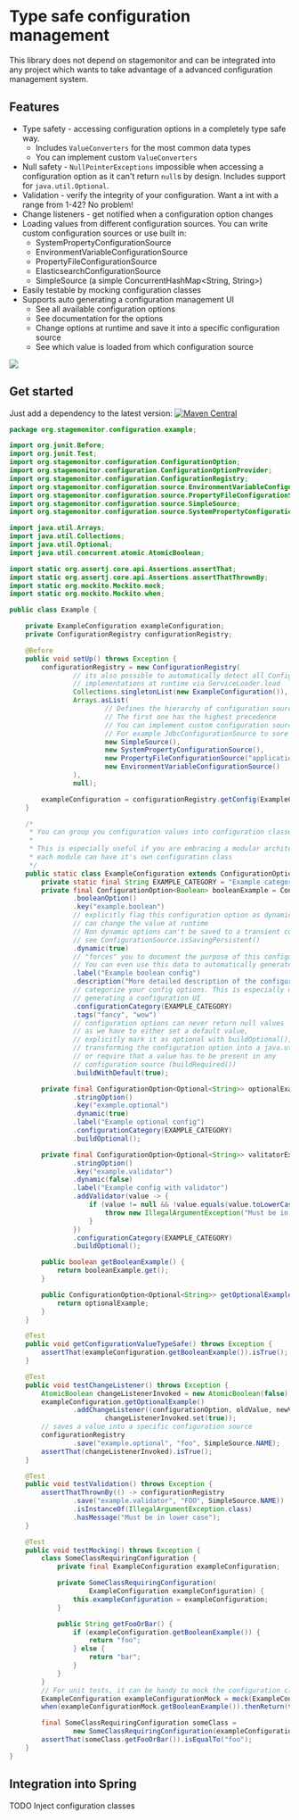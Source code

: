 # Type safe configuration management

This library does not depend on stagemonitor and can be integrated into any project which wants to take advantage of a advanced configuration management system.

## Features
 - Type safety - accessing configuration options in a completely type safe way.
   - Includes `ValueConverters` for the most common data types
   - You can implement custom `ValueConverters`
 - Null safety - `NullPointerExceptions` impossible when accessing a configuration option as it can't return `null`s by design. Includes support for `java.util.Optional`.
 - Validation - verify the integrity of your configuration. Want a int with a range from 1-42? No problem!
 - Change listeners - get notified when a configuration option changes
 - Loading values from different configuration sources. You can write custom configuration sources or use built in:
   - SystemPropertyConfigurationSource 
   - EnvironmentVariableConfigurationSource 
   - PropertyFileConfigurationSource 
   - ElasticsearchConfigurationSource 
   - SimpleSource (a simple ConcurrentHashMap<String, String>)
 - Easily testable by mocking configuration classes
 - Supports auto generating a configuration management UI
   - See all available configuration options
   - See documentation for the options
   - Change options at runtime and save it into a specific configuration source
   - See which value is loaded from which configuration source
   

![](http://www.stagemonitor.org/images/widget-configuration-1d36641e.png)


## Get started

Just add a dependency to the latest version: [![Maven Central](https://maven-badges.herokuapp.com/maven-central/org.stagemonitor/stagemonitor-web-servlet/badge.svg)](https://maven-badges.herokuapp.com/maven-central/org.stagemonitor/stagemonitor-configuration) 


```java
package org.stagemonitor.configuration.example;

import org.junit.Before;
import org.junit.Test;
import org.stagemonitor.configuration.ConfigurationOption;
import org.stagemonitor.configuration.ConfigurationOptionProvider;
import org.stagemonitor.configuration.ConfigurationRegistry;
import org.stagemonitor.configuration.source.EnvironmentVariableConfigurationSource;
import org.stagemonitor.configuration.source.PropertyFileConfigurationSource;
import org.stagemonitor.configuration.source.SimpleSource;
import org.stagemonitor.configuration.source.SystemPropertyConfigurationSource;

import java.util.Arrays;
import java.util.Collections;
import java.util.Optional;
import java.util.concurrent.atomic.AtomicBoolean;

import static org.assertj.core.api.Assertions.assertThat;
import static org.assertj.core.api.Assertions.assertThatThrownBy;
import static org.mockito.Mockito.mock;
import static org.mockito.Mockito.when;

public class Example {

	private ExampleConfiguration exampleConfiguration;
	private ConfigurationRegistry configurationRegistry;

	@Before
	public void setUp() throws Exception {
		configurationRegistry = new ConfigurationRegistry(
				// its also possible to automatically detect all ConfigurationOptionProvider
				// implementations at runtime via ServiceLoader.load
				Collections.singletonList(new ExampleConfiguration()),
				Arrays.asList(
						// Defines the hierarchy of configuration sources
						// The first one has the highest precedence
						// You can implement custom configuration sources
						// For example JdbcConfigurationSource to sore config values in your DB
						new SimpleSource(),
						new SystemPropertyConfigurationSource(),
						new PropertyFileConfigurationSource("application.properties"),
						new EnvironmentVariableConfigurationSource()
				),
				null);

		exampleConfiguration = configurationRegistry.getConfig(ExampleConfiguration.class);
	}

	/*
	 * You can group you configuration values into configuration classes
	 *
	 * This is especially useful if you are embracing a modular architecture approach - 
	 * each module can have it's own configuration class
	 */
	public static class ExampleConfiguration extends ConfigurationOptionProvider {
		private static final String EXAMPLE_CATEGORY = "Example category";
		private final ConfigurationOption<Boolean> booleanExample = ConfigurationOption
				.booleanOption()
				.key("example.boolean")
				// explicitly flag this configuration option as dynamic which means we
				// can change the value at runtime
				// Non dynamic options can't be saved to a transient configuration source
				// see ConfigurationSource.isSavingPersistent()
				.dynamic(true)
				// "forces" you to document the purpose of this configuration option
				// You can even use this data to automatically generate a configuration UI
				.label("Example boolean config")
				.description("More detailed description of the configuration option")
				// categorize your config options. This is especially useful when
				// generating a configuration UI
				.configurationCategory(EXAMPLE_CATEGORY)
				.tags("fancy", "wow")
				// configuration options can never return null values
				// as we have to either set a default value,
				// explicitly mark it as optional with buildOptional(),
				// transforming the configuration option into a java.util.Optional
				// or require that a value has to be present in any
				// configuration source (buildRequired())
				.buildWithDefault(true);

		private final ConfigurationOption<Optional<String>> optionalExample = ConfigurationOption
				.stringOption()
				.key("example.optional")
				.dynamic(true)
				.label("Example optional config")
				.configurationCategory(EXAMPLE_CATEGORY)
				.buildOptional();

		private final ConfigurationOption<Optional<String>> valitatorExample = ConfigurationOption
				.stringOption()
				.key("example.validator")
				.dynamic(false)
				.label("Example config with validator")
				.addValidator(value -> {
					if (value != null && !value.equals(value.toLowerCase())) {
						throw new IllegalArgumentException("Must be in lower case");
					}
				})
				.configurationCategory(EXAMPLE_CATEGORY)
				.buildOptional();

		public boolean getBooleanExample() {
			return booleanExample.get();
		}

		public ConfigurationOption<Optional<String>> getOptionalExample() {
			return optionalExample;
		}
	}

	@Test
	public void getConfigurationValueTypeSafe() throws Exception {
		assertThat(exampleConfiguration.getBooleanExample()).isTrue();
	}

	@Test
	public void testChangeListener() throws Exception {
		AtomicBoolean changeListenerInvoked = new AtomicBoolean(false);
		exampleConfiguration.getOptionalExample()
				.addChangeListener((configurationOption, oldValue, newValue) ->
						changeListenerInvoked.set(true));
		// saves a value into a specific configuration source
		configurationRegistry
				.save("example.optional", "foo", SimpleSource.NAME);
		assertThat(changeListenerInvoked).isTrue();
	}

	@Test
	public void testValidation() throws Exception {
		assertThatThrownBy(() -> configurationRegistry
				.save("example.validator", "FOO", SimpleSource.NAME))
				.isInstanceOf(IllegalArgumentException.class)
				.hasMessage("Must be in lower case");
	}

	@Test
	public void testMocking() throws Exception {
		class SomeClassRequiringConfiguration {
			private final ExampleConfiguration exampleConfiguration;

			private SomeClassRequiringConfiguration(
					ExampleConfiguration exampleConfiguration) {
				this.exampleConfiguration = exampleConfiguration;
			}

			public String getFooOrBar() {
				if (exampleConfiguration.getBooleanExample()) {
					return "foo";
				} else {
					return "bar";
				}
			}
		}
		// For unit tests, it can be handy to mock the configuration classes
		ExampleConfiguration exampleConfigurationMock = mock(ExampleConfiguration.class);
		when(exampleConfigurationMock.getBooleanExample()).thenReturn(true);

		final SomeClassRequiringConfiguration someClass = 
				new SomeClassRequiringConfiguration(exampleConfigurationMock);
		assertThat(someClass.getFooOrBar()).isEqualTo("foo");
	}
}

```


## Integration into Spring

TODO Inject configuration classes 


